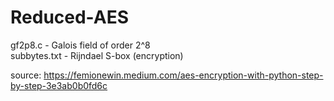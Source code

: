 # Reduced-AES
gf2p8.c - Galois field of order 2^8\
subbytes.txt - Rijndael S-box (encryption)

source: https://femionewin.medium.com/aes-encryption-with-python-step-by-step-3e3ab0b0fd6c
